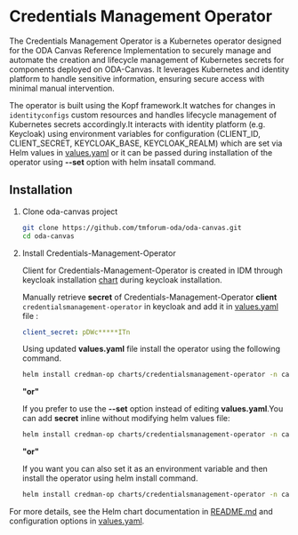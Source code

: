 # Credentials Management Operator

The Credentials Management Operator is a Kubernetes operator designed for the ODA Canvas Reference Implementation to securely manage and automate the creation and lifecycle management of Kubernetes secrets for components deployed on ODA-Canvas. It leverages Kubernetes and identity platform to handle sensitive information, ensuring secure access with minimal manual intervention.

The operator is built using the Kopf framework.It watches for changes in `identityconfigs` custom resources and handles lifecycle management of Kubernetes secrets accordingly.It interacts with identity platform (e.g. Keycloak) using environment variables for configuration (CLIENT_ID, CLIENT_SECRET, KEYCLOAK_BASE, KEYCLOAK_REALM) which are set via Helm values in [values.yaml](https://github.com/tmforum-oda/oda-canvas/blob/main/charts/credentialsmanagement-operator/values.yaml) or it can be passed during installation of the operator using **--set** option with helm insatall command.

## Installation

1. Clone oda-canvas project

    ```bash
    git clone https://github.com/tmforum-oda/oda-canvas.git
    cd oda-canvas
    ```

2. Install Credentials-Management-Operator
   
    Client for Credentials-Management-Operator is created in IDM through keycloak installation [chart](https://github.com/tmforum-oda/oda-canvas/blob/c5dc6d8c9a04a456941ba7ae10c9a8e6b51b1398/charts/canvas-oda/values.yaml#L114) during keycloak installation. 

    Manually retrieve **secret** of Credentials-Management-Operator **client** `credentialsmanagement-operator` in keycloak and add it in [values.yaml](https://github.com/tmforum-oda/oda-canvas/blob/main/charts/credentialsmanagement-operator/values.yaml) file :
        
     ```yaml
     client_secret: pDWc*****ITn
     ```

     Using updated **values.yaml** file install the operator using the following command.
  
      ```bash
      helm install credman-op charts/credentialsmanagement-operator -n canvas -f values.yaml
      ```
    **"or"**
   
     If you prefer to use the **--set** option instead of editing **values.yaml**.You can add **secret** inline without modifying helm values file:
  
      ```bash
      helm install credman-op charts/credentialsmanagement-operator -n canvas --set=credentials.client_secret=pDWc*****ITn
      ```
   **"or"**
     
     If you want you can also set it as an environment variable and then install the operator using helm install command.
   
      ```bash
      helm install credman-op charts/credentialsmanagement-operator -n canvas
      ```
   


For more details, see the Helm chart documentation in [README.md](https://github.com/tmforum-oda/oda-canvas/blob/main/charts/credentialsmanagement-operator/README.md) and configuration options in [values.yaml](https://github.com/tmforum-oda/oda-canvas/blob/main/charts/credentialsmanagement-operator/values.yaml).
